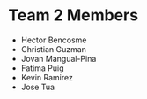 # Team 2 Members
- Hector Bencosme
- Christian Guzman
- Jovan Mangual-Pina
- Fatima Puig
- Kevin Ramirez
- Jose Tua 
